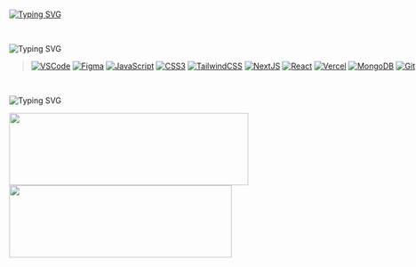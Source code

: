 <br>

[![Typing SVG](https://readme-typing-svg.herokuapp.com?font=Fira+Code&size=28&duration=2500&pause=1300&color=7777FF&center=false&vCenter=true&width=500&height=30&lines=›+UI%2FUX+Designer;›+FrontEnd+Developer)](https://git.io/typing-svg)

<br>

![Typing SVG](https://readme-typing-svg.herokuapp.com?font=Fira+Code&size=20&duration=5000&pause=3600000&color=ffc182&center=false&vCenter=true&width=500&height=30&lines=⚒️+Languages+%26+Tools)
<div style="width: 100vh">

> [![VSCode](https://img.shields.io/badge/vscode-blue.svg?style=for-the-badge&logo=visualstudiocode&logoColor=white)](https://code.visualstudio.com/download)
[![Figma](https://img.shields.io/badge/figma-e06666?style=for-the-badge&logo=figma&logoColor=white)](https://figma.com/downloads)
[![JavaScript](https://img.shields.io/badge/javascript-%23323330.svg?style=for-the-badge&logo=javascript&logoColor=%23F7DF1E)](https://github.com/bemiux)
[![CSS3](https://img.shields.io/badge/css3-%231572B6.svg?style=for-the-badge&logo=css3&logoColor=white)](https://github.com/bemiux)
[![TailwindCSS](https://img.shields.io/badge/tailwindcss-0b5394.svg?style=for-the-badge&logo=tailwind-css&logoColor=white)](https://tailwindcss.com/docs/installation)
[![NextJS](https://img.shields.io/badge/NextJS-444443?style=for-the-badge&logo=next.js&logoColor=white)](https://nextjs.org/docs)
[![React](https://img.shields.io/badge/React-444455?style=for-the-badge&logo=react&logoColor=%2361DAFB)](https://reactjs.org/docs/getting-started.html)
[![Vercel](https://img.shields.io/badge/vercel-%23000000.svg?style=for-the-badge&logo=vercel&logoColor=white)](https://vercel.com)
[![MongoDB](https://img.shields.io/badge/MongoDB-005e19.svg?style=for-the-badge&logo=mongodb&logoColor=64ca37)](https://www.mongodb.com)
[![Git](https://img.shields.io/badge/Git-orange.svg?style=for-the-badge&logo=git&logoColor=white)](https://git-scm.com/downloads)
[![NPM](https://img.shields.io/badge/NPM-561717.svg?style=for-the-badge&logo=npm&logoColor=white)](https://www.npmjs.com)
[![Yarn](https://img.shields.io/badge/yarn-3d85c6.svg?style=for-the-badge&logo=yarn&logoColor=white)](https://yarnpkg.com)

</div>

<br>

![Typing SVG](https://readme-typing-svg.herokuapp.com?font=Fira+Code&size=20&duration=5000&pause=3600000&color=82a9ff&center=false&vCenter=true&width=500&height=30&lines=📈+Github+Stats)
<div align="left"> 
  <a href='https://github-readme-stats.vercel.app' target='_blank'>
    <img width="430vh" height="130vh" 
      src="https://github-readme-stats.vercel.app/api?username=bemiux&theme=github_dark&show_icons=true&hide=contribs,prs"
    >
  </a>
  <a href='https://github-readme-stats.vercel.app' target='_blank'>
    <img width="400vh" height="130vh"
      src="https://github-readme-stats.vercel.app/api/top-langs/?username=bemiux&layout=compact&theme=github_dark"
    >
  </a>
</div>
<div align="center"> 
</div>